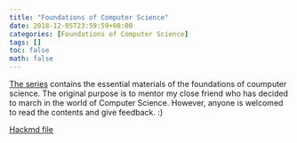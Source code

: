 ```yaml
---
title: "Foundations of Computer Science"
date: 2018-12-05T23:59:59+08:00
categories: [Foundations of Computer Science]
tags: []
toc: false
math: false
---
```


[The series](https://superdanby.github.io/Blog/categories/foundations-of-computer-science.html) contains the essential materials of the foundations of coumputer science. The original purpose is to mentor my close friend who has decided to march in the world of Computer Science. However, anyone is welcomed to read the contents and give feedback. :)

[Hackmd file](https://hackmd.io/nV0oHCiDR-uZ63IXOFrlAg?both)
